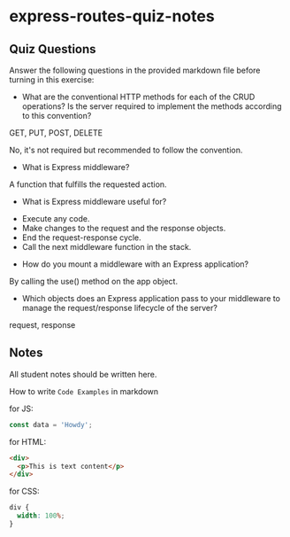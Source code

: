 # express-routes-quiz-notes

## Quiz Questions

Answer the following questions in the provided markdown file before turning in this exercise:

- What are the conventional HTTP methods for each of the CRUD operations? Is the server required to implement the methods according to this convention?

GET, PUT, POST, DELETE

No, it's not required but recommended to follow the convention.

- What is Express middleware?

A function that fulfills the requested action.

- What is Express middleware useful for?

* Execute any code.
* Make changes to the request and the response objects.
* End the request-response cycle.
* Call the next middleware function in the stack.

- How do you mount a middleware with an Express application?

By calling the use() method on the app object.

- Which objects does an Express application pass to your middleware to manage the request/response lifecycle of the server?

request, response

## Notes

All student notes should be written here.

How to write `Code Examples` in markdown

for JS:

```javascript
const data = 'Howdy';
```

for HTML:

```html
<div>
  <p>This is text content</p>
</div>
```

for CSS:

```css
div {
  width: 100%;
}
```
